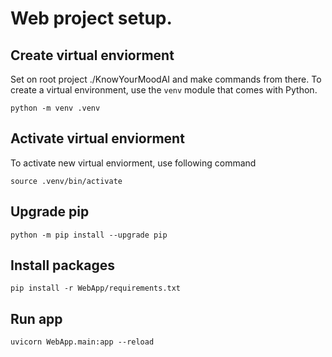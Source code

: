 # Web project setup.
## Create virtual enviorment
Set on root project ./KnowYourMoodAI and make commands from there.
To create a virtual environment, use the `venv` module that comes with Python.
```
python -m venv .venv
```

## Activate virtual enviorment
To activate new virtual enviorment, use following command
```
source .venv/bin/activate
```

## Upgrade pip
```
python -m pip install --upgrade pip
```

## Install packages
```
pip install -r WebApp/requirements.txt
```

## Run app
```
uvicorn WebApp.main:app --reload
```